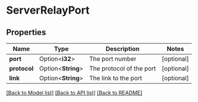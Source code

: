 # ServerRelayPort

## Properties

Name | Type | Description | Notes
------------ | ------------- | ------------- | -------------
**port** | Option<**i32**> | The port number | [optional]
**protocol** | Option<**String**> | The protocol of the port | [optional]
**link** | Option<**String**> | The link to the port | [optional]

[[Back to Model list]](../README.md#documentation-for-models) [[Back to API list]](../README.md#documentation-for-api-endpoints) [[Back to README]](../README.md)


